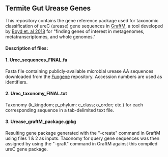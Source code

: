 ## Termite Gut Urease Genes
This repository contains the gene reference package used for taxonomic classification of ureC (urease) gene sequences in [GraftM](https://github.com/geronimp/graftM), a tool developed by [Boyd et. al 2018](https://academic.oup.com/nar/article/46/10/e59/4942468) for "finding genes of interest in metagenomes, metatranscriptomes, and whole genomes."

#### Description of files:
#### 1. Urec_sequences_FINAL.fa
Fasta file containing publicly-available microbial urease AA sequences downloaded from the [Fungene](http://fungene.cme.msu.edu/) repository. Accession numbers are used as identifiers.

#### 2. Urec_taxonomy_FINAL.txt
Taxonomy (k_kingdom; p_phylum: c_class; o_order; etc.) for each corresponding sequence in a tab-delimited text file.

#### 3. Urease_graftM_package.gpkg
Resulting gene package generated with the "-create" command in GraftM using files 1 & 2 as inputs. Taxonomy for query gene sequences was then assigned by using the "-graft" command in GraftM against this compiled ureC gene package.
